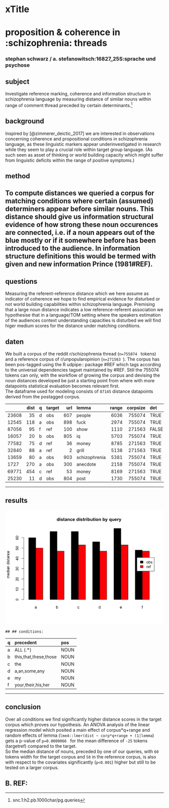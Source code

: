 # xTitle
# proposition & coherence in :schizophrenia: threads
### stephan schwarz / a. stefanowitsch:16827_25S:sprache und psychose
## subject
Investigate reference marking, coherence and information structure in schizophrenia language by measuring distance of similar nouns within range of comment thread preceded by certain determinants.[^1]
## background
Inspired by [@zimmerer_deictic_2017] we are interested in observations concerning coherence and propositional conditions in schizophrenia language, as these linguistic markers appear underinvestigated in research while they seem to play a crucial role within target group language. (As such seen as asset of thinking or world building capacity which might suffer from linguistic deficits within the range of positive symptoms.)
## method
To compute distances we queried a corpus for matching conditions where certain (assumed) determiners appear before similar nouns. This distance should give us information structural evidence of how strong these noun occurences are connected, i.e. if a noun appears out of the blue mostly or if it somewhere before has been introduced to the audience. In information structure definitions this would be termed with **given and new information** Prince (1981#REF).
----
## questions
Measuring the referent-reference distance which we here assume as indicator of coherence we hope to find empirical evidence for disturbed or not world building capabilities within schizophrenia language. Premising that a large noun distance indicates a low reference-referent association we hypothesise that in a language/TOM setting where the speakers estimation of the audiences context understanding capacities is disturbed we will find higer medium scores for the distance under matching conditions.
## daten
We built a corpus of the reddit r/schizophrenia thread (```n=755074 ``` tokens) and a reference corpus of r/unpopularopinion (```n=271563 ```). The corpus has been pos-tagged using the R udpipe:: package #REF which tags according to the universal dependencies tagset maintained by #REF. Still the 755074 tokens can only, with the workflow of growing the corpus and devising the noun distances developed be just a starting point from where with more datapoints statistical evaluation becomes relevant first.   
The dataframe used for modeling consists of ``` 87145 ``` distance datapoints derived from the postagged corpus.


|      | dist|q  |target | url|lemma         | range| corpsize|det   |
|:-----|----:|:--|:------|---:|:-------------|-----:|--------:|:-----|
|23608 |   35|d  |obs    | 607|people        |  6036|   755074|TRUE  |
|12545 |  118|a  |obs    | 898|fuck          |  2974|   755074|TRUE  |
|87056 |   95|f  |ref    | 100|show          |  1110|   271563|FALSE |
|16057 |   20|b  |obs    | 805|iq            |  5703|   755074|TRUE  |
|77582 |   75|d  |ref    |  36|money         |  8785|   271563|TRUE  |
|32840 |   88|a  |ref    |   2|grill         |  5138|   271563|TRUE  |
|13659 |   80|a  |obs    | 903|schizophrenia |  5381|   755074|TRUE  |
|1727  |  270|a  |obs    | 300|anecdote      |  2158|   755074|TRUE  |
|69771 |  454|c  |ref    |  53|money         |  8169|   271563|TRUE  |
|25230 |   11|d  |obs    | 804|post          |  1730|   755074|TRUE  |

----
## results




![](https://github.com/esteeschwarz/SPUND-LX/raw/main/psych/HA/poster/index_files/figure-html/df1-vis-1.png)

```
## ## conditions:
```



|q  |precedent             |pos  |
|:--|:---------------------|:----|
|a  |ALL (.*)              |NOUN |
|b  |this,that,these,those |NOUN |
|c  |the                   |NOUN |
|d  |a,an,some,any         |NOUN |
|e  |my                    |NOUN |
|f  |your,their,his,her    |NOUN |



----
## conclusion
Over all conditions <!--**B** (``` this, that, these, those, DET ```)-->we find significantly higher distance scores in the target corpus which proves our hypothesis. An ANOVA analysis of the linear regression model which posited a main effect of corpus\*q+range and random effects of lemma (`lme4::lmer(dist ~ corp*q+range + (1|lemma`) gets a p-value of ```p=0.0000066 ``` for the mean difference of ``` -25 ``` tokens (targetref) compared to the target.   
So the median distance of nouns, preceded by one of our queries, with ``` 60 ``` tokens width for the target corpus and ``` 50 ``` in the reference corpus, is also with respect to the covariates significantly (``p<0.001``) higher but still to be tested on a larger corpus.
## B. REF:
[^1]:snc.1:h2.pb.1000char/pg.queries
